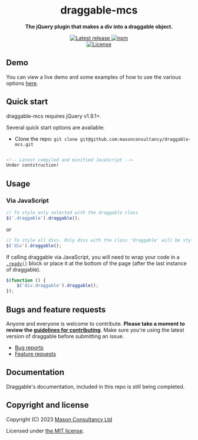 <h1 align="center">draggable-mcs</h1>

<p align="center">
	<strong>The jQuery plugin that makes a div into a draggable object.</strong>
</p>

<p align="center">
	<a href="https://github.com/masonconsultancy/draggable-mcs/releases/latest" target="_blank">
		<img src="https://img.shields.io/github/release/masonconsultancy/draggable-mcs.svg" alt="Latest release">
	</a>
	<a href="https://www.npmjs.com/package/draggable-mcs" target="_blank">
		<img src="https://img.shields.io/npm/v/draggable-mcs.svg" alt="npm">
	</a>
	<br>
	<a href="https://github.com/masonconsultancy/draggable-mcs/blob/main/LICENSE" target="_blank">
		<img src="https://img.shields.io/badge/license-MIT-brightgreen.svg" alt="License">
	</a>
</p>

## Demo

You can view a live demo and some examples of how to use the various options [here](https://mason-consultancy.com).

## Quick start

draggable-mcs requires jQuery v1.9.1+.

Several quick start options are available:

- Clone the repo: `git clone git@github.com:masonconsultancy/draggable-mcs.git`

```html

<!-- Latest compiled and minified JavaScript -->
Under contstruction!
```

## Usage

### Via JavaScript
```js
// To style only selected with the draggable class
$('.draggable').draggable();
```
or
```js
// To style all divs. Only divs with the class 'draggable' will be styled
$('div').draggable();
```

If calling draggable via JavaScript, you will need to wrap your code in a [`.ready()`](https://api.jquery.com/ready/) block or place it at the bottom of the page (after the last instance of draggable).

```js
$(function () {
	$('div.draggable').draggable();
});
```

## Bugs and feature requests

Anyone and everyone is welcome to contribute. **Please take a moment to
review the [guidelines for contributing](CONTRIBUTING.md)**. Make sure you're using the latest version of draggable before submitting an issue.

* [Bug reports](CONTRIBUTING.md#bug-reports)
* [Feature requests](CONTRIBUTING.md#feature-requests)

## Documentation

Draggable's documentation, included in this repo is still being completed.

## Copyright and license

Copyright (C) 2023 [Mason Consultancy Ltd](https://mason-consultancy.com)

Licensed under [the MIT license](LICENSE).
